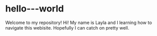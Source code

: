 # hello---world
Welcome to my repository!
Hi! My name is Layla and I learning how to navigate this webisite. Hopefully I can catch on pretty well.
